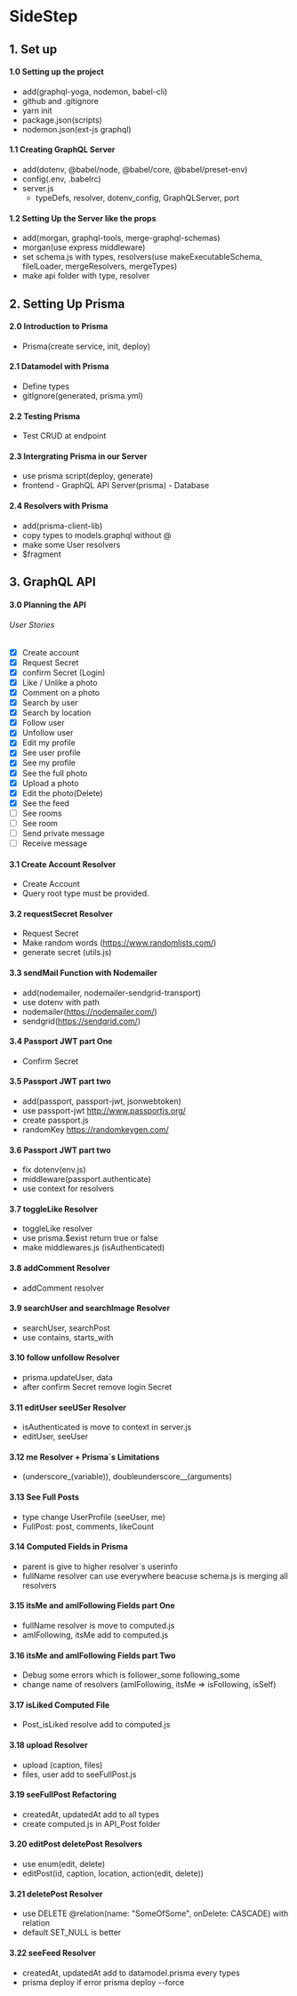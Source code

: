# SideStep

## 1. Set up

#### 1.0 Setting up the project

- add(graphql-yoga, nodemon, babel-cli)
- github and .gitignore
- yarn init
- package.json(scripts)
- nodemon.json(ext-js graphql)

#### 1.1 Creating GraphQL Server

- add(dotenv, @babel/node, @babel/core, @babel/preset-env)
- config(.env, .babelrc)
- server.js
  - typeDefs, resolver, dotenv_config, GraphQLServer, port

#### 1.2 Setting Up the Server like the props

- add(morgan, graphql-tools, merge-graphql-schemas)
- morgan(use express middleware)
- set schema.js with types, resolvers(use makeExecutableSchema, filelLoader, mergeResolvers, mergeTypes)
- make api folder with type, resolver

## 2. Setting Up Prisma

#### 2.0 Introduction to Prisma

- Prisma(create service, init, deploy)

#### 2.1 Datamodel with Prisma

- Define types
- gitIgnore(generated, prisma.yml)

#### 2.2 Testing Prisma

- Test CRUD at endpoint

#### 2.3 Intergrating Prisma in our Server

- use prisma script(deploy, generate)
- frontend - GraphQL API Server(prisma) - Database

#### 2.4 Resolvers with Prisma

- add(prisma-client-lib)
- copy types to models.graphql without @
- make some User resolvers
- \$fragment

## 3. GraphQL API

#### 3.0 Planning the API

###### User Stories

- [x] Create account
- [x] Request Secret
- [x] confirm Secret (Login)
- [x] Like / Unlike a photo
- [x] Comment on a photo
- [x] Search by user
- [x] Search by location
- [x] Follow user
- [x] Unfollow user
- [x] Edit my profile
- [x] See user profile
- [x] See my profile
- [x] See the full photo
- [x] Upload a photo
- [x] Edit the photo(Delete)
- [x] See the feed
- [ ] See rooms
- [ ] See room
- [ ] Send private message
- [ ] Receive message

#### 3.1 Create Account Resolver

- Create Account
- Query root type must be provided.

#### 3.2 requestSecret Resolver

- Request Secret
- Make random words (https://www.randomlists.com/)
- generate secret (utils.js)

#### 3.3 sendMail Function with Nodemailer

- add(nodemailer, nodemailer-sendgrid-transport)
- use dotenv with path
- nodemailer(https://nodemailer.com/)
- sendgrid(https://sendgrid.com/)

#### 3.4 Passport JWT part One

- Confirm Secret

#### 3.5 Passport JWT part two

- add(passport, passport-jwt, jsonwebtoken)
- use passport-jwt http://www.passportjs.org/
- create passport.js
- randomKey https://randomkeygen.com/

#### 3.6 Passport JWT part two

- fix dotenv(env.js)
- middleware(passport.authenticate)
- use context for resolvers

#### 3.7 toggleLike Resolver

- toggleLike resolver
- use prisma.\$exist return true or false
- make middlewares.js (isAuthenticated)

#### 3.8 addComment Resolver

- addComment resolver

#### 3.9 searchUser and searchImage Resolver

- searchUser, searchPost
- use contains, starts_with

#### 3.10 follow unfollow Resolver

- prisma.updateUser, data
- after confirm Secret remove login Secret

#### 3.11 editUser seeUSer Resolver

- isAuthenticated is move to context in server.js
- editUser, seeUser

#### 3.12 me Resolver + Prisma`s Limitations

- (underscore\_(variable)), doubleunderscore\_\_(arguments)

#### 3.13 See Full Posts

- type change UserProfile (seeUser, me)
- FullPost: post, comments, likeCount

#### 3.14 Computed Fields in Prisma

- parent is give to higher resolver`s userinfo
- fullName resolver can use everywhere beacuse schema.js is merging all resolvers

#### 3.15 itsMe and amIFollowing Fields part One

- fullName resolver is move to computed.js
- amIFollowing, itsMe add to computed.js

#### 3.16 itsMe and amIFollowing Fields part Two

- Debug some errors which is follower_some following_some
- change name of resolvers (amIFollowing, itsMe => isFollowing, isSelf)

#### 3.17 isLiked Computed File

- Post_isLiked resolve add to computed.js

#### 3.18 upload Resolver

- upload (caption, files)
- files, user add to seeFullPost.js

#### 3.19 seeFullPost Refactoring

- createdAt, updatedAt add to all types
- create computed.js in API_Post folder

#### 3.20 editPost deletePost Resolvers

- use enum(edit, delete)
- editPost(id, caption, location, action(edit, delete))

#### 3.21 deletePost Resolver

- use DELETE @relation(name: "SomeOfSome", onDelete: CASCADE) with relation
- default SET_NULL is better

#### 3.22 seeFeed Resolver

- createdAt, updatedAt add to datamodel.prisma every types
- prisma deploy if error prisma deploy --force
